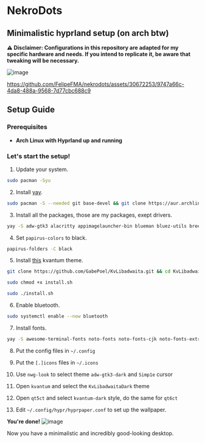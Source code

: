 # NekroDots
## Minimalistic hyprland setup (on arch btw)


**⚠️ Disclaimer: Configurations in this repository are adapted for my specific hardware and needs. If you intend to replicate it, be aware that tweaking will be necessary.**

![image](https://github.com/FelipeFMA/nekrodots/assets/30672253/4536b938-ad5c-4127-bc75-b85a1883a46d)


https://github.com/FelipeFMA/nekrodots/assets/30672253/9747a66c-4da8-488a-9568-7d77cbc688c9


## Setup Guide

### Prerequisites

- **Arch Linux with Hyprland up and running**

### Let's start the setup!
01. Update your system.
   ```bash
   sudo pacman -Syu
   ```

02. Install [yay](https://github.com/Jguer/yay).
   ```bash
   sudo pacman -S --needed git base-devel && git clone https://aur.archlinux.org/yay-bin.git && cd yay-bin && makepkg -si
   ```

03. Install all the packages, those are my packages, exept drivers.
   ```bash
   yay -S adw-gtk3 alacritty appimagelauncher-bin blueman bluez-utils breeze-icons btop classicube-bin cmatrix cowsay fastfetch flatpak gimp gnome-disk-utility grim heroic-games-launcher-bin htop hyprpaper hyprpicker imv kate kolourpaint kvantum kvantum-qt5 localsend-bin lsd mpv nano network-manager-applet networkmanager nwg-look obs-studio openrgb papirus-folders papirus-icon-theme pavucontrol pipewire pipewire-alsa pipewire-jack pipewire-pulse polkit-gnome prismlauncher-qt5-bin protonup-qt-bin qbittorrent qt5-multimedia qt5-networkauth qt5-script qt5-speech qt5-wayland qt5-webengine qt5-websockets qt5ct qt6-wayland qt6ct reflector screen seahorse slurp steam swaync pcmanfm-gtk3 mercury-browser-bin thorium-browser-bin  tldr ttf-apple-emoji ttf-jetbrains-mono-nerd ttf-ms-win11-auto ttf-opensans ttf-roboto unrar unzip upscayl-bin vlc waybar wget wl-clipboard wofi xarchiver xdg-desktop-portal-hyprland xdg-utils xorg-server xorg-xwayland zip mkinitcpio-firmware wlogout wttrbar
   ```

04. Set `papirus-colors` to black.
   ```bash
   papirus-folders -C black
   ```

05. Install [this](https://github.com/GabePoel/KvLibadwaita) kvantum theme.
   ```bash
   git clone https://github.com/GabePoel/KvLibadwaita.git && cd KvLibadwaita
   ```
   ```bash
   sudo chmod +x install.sh
   ```
   ```bash
   sudo ./install.sh
   ```

06. Enable bluetooth.
   ```bash
   sudo systemctl enable --now bluetooth
   ```

07. Install fonts.
   ```bash
   yay -S awesome-terminal-fonts noto-fonts noto-fonts-cjk noto-fonts-extra ttf-apple-emoji ttf-jetbrains-mono-nerd ttf-ms-win11-auto ttf-opensans ttf-roboto
   ```

08. Put the config files in `~/.config`

09. Put the `[.]icons` files in `~/.icons`

10. Use `nwg-look` to select theme `adw-gtk3-dark` and `Simp1e` cursor

11. Open `kvantum` and select the `KvLibadwaitaDark` theme

12. Open `qt5ct` and select `kvantum-dark` style, do the same for `qt6ct`

13. Edit `~/.config/hypr/hyprpaper.conf` to set up the wallpaper.

**You're done!**
![image](https://github.com/FelipeFMA/nekrodots/assets/30672253/2fbd069c-83fc-4292-a23c-030d2ccd6c93)



Now you have a minimalistic and incredibly good-looking desktop.
